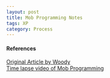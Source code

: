 ```yaml
---
layout: post
title: Mob Programming Notes
tags: XP
category: Process
---
```


#### References ####
[Original Article by Woody](http://mobprogramming.org/)  
[Time lapse video of Mob Programming](http://mobprogramming.org/mob-programming-time-lapse-video-a-day-of-mob-programming/)  
